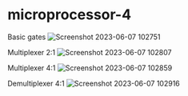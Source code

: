 # microprocessor-4

Basic gates 
![Screenshot 2023-06-07 102751](https://github.com/shiprasuvarna/microprocessor-4/assets/102012006/7b6eb372-2581-440f-8b27-4c40d63530b7)

Multiplexer 2:1
![Screenshot 2023-06-07 102807](https://github.com/shiprasuvarna/microprocessor-4/assets/102012006/606608d8-e1a8-4e87-a264-69dc5990aad9)

Multiplexer 4:1
![Screenshot 2023-06-07 102859](https://github.com/shiprasuvarna/microprocessor-4/assets/102012006/15e1e239-90e8-45fc-a6cd-6840282c61fe)

Demultiplexer 4:1
![Screenshot 2023-06-07 102916](https://github.com/shiprasuvarna/microprocessor-4/assets/102012006/61dbb3f3-9e99-47d2-a4ab-91273eb5a8f9)
